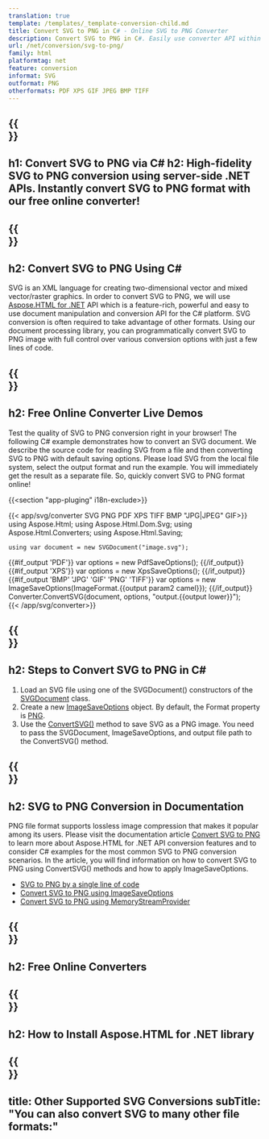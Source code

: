 ```yaml
---
translation: true
template: /templates/_template-conversion-child.md
title: Convert SVG to PNG in C# - Online SVG to PNG Converter
description: Convert SVG to PNG in C#. Easily use converter API within ASP.NET or any .NET application. Try online SVG to PNG Converter for free!
url: /net/conversion/svg-to-png/
family: html
platformtag: net
feature: conversion
informat: SVG
outformat: PNG
otherformats: PDF XPS GIF JPEG BMP TIFF 
---
```


{{<section banner>}}
---
h1: Convert SVG to PNG via C#
h2: High-fidelity SVG to PNG conversion using server-side .NET APIs. Instantly convert SVG to PNG format with our free online converter!
---

{{<section overview>}}
---
h2: Convert SVG to PNG Using C#
---

SVG is an XML language for creating two-dimensional vector and mixed vector/raster graphics. In order to convert SVG to PNG, we will use [Aspose.HTML for .NET](https://products.aspose.com/html/net/) API which is a feature-rich, powerful and easy to use document manipulation and conversion API for the C# platform. SVG conversion is often required to take advantage of other formats. Using our document processing library, you can programmatically convert SVG to PNG image with full control over various conversion options with just a few lines of code.

{{<section demos>}}
---
h2: Free Online Converter Live Demos
---

Test the quality of SVG to PNG conversion right in your browser! The following C# example demonstrates how to convert an SVG document. We describe the source code for reading SVG from a file and then converting SVG to PNG with default saving options. Please load SVG from the local file system, select the output format and run the example. You will immediately get the result as a separate file. So, quickly convert SVG to PNG format online!

{{<section "app-pluging" i18n-exclude>}}

{{< app/svg/converter SVG PNG PDF XPS TIFF BMP "JPG|JPEG" GIF>}}
using Aspose.Html;
using Aspose.Html.Dom.Svg;
using Aspose.Html.Converters;
using Aspose.Html.Saving;

    using var document = new SVGDocument("image.svg");
{{#if_output 'PDF'}}
    var options = new PdfSaveOptions();
{{/if_output}}
{{#if_output 'XPS'}}
    var options = new XpsSaveOptions();
{{/if_output}}
{{#if_output 'BMP' 'JPG' 'GIF' 'PNG' 'TIFF'}}
    var options = new ImageSaveOptions(ImageFormat.{{output param2 camel}});
{{/if_output}}
    Converter.ConvertSVG(document, options, "output.{{output lower}}");   
{{< /app/svg/converter>}}


{{<section steps>}}
---
h2: Steps to Convert SVG to PNG in C#
---

1.  Load an SVG file using one of the SVGDocument() constructors of the [SVGDocument](https://apireference.aspose.com/html/net/aspose.html.dom.svg/svgdocument) class.
1.  Create a new [ImageSaveOptions](https://apireference.aspose.com/html/net/aspose.html.saving/imagesaveoptions) object. By default, the Format property is [PNG](https://apireference.aspose.com/html/net/aspose.html.rendering.image/imageformat).
1.  Use the [ConvertSVG()](https://apireference.aspose.com/html/net/aspose.html.converters.converter/convertsvg/methods/3) method to save SVG as a PNG image. You need to pass the SVGDocument, ImageSaveOptions, and output file path to the ConvertSVG() method.


{{<section documentation>}}
---
h2: SVG to PNG Conversion in Documentation
---

PNG file format supports lossless image compression that makes it popular among its users. Please visit the documentation article [Convert SVG to PNG](https://docs.aspose.com/html/net/converting-between-formats/svg-to-png/) to learn more about Aspose.HTML for .NET API conversion features and to consider C# examples for the most common SVG to PNG conversion scenarios. In the article, you will find information on how to convert SVG to PNG using ConvertSVG() methods and how to apply ImageSaveOptions.
  - <a href="https://docs.aspose.com/html/net/converting-between-formats/svg-to-png/#svg-to-png-by-a-single-line-of-code" target="_blank">SVG to PNG by a single line of code</a>
  - <a href="https://docs.aspose.com/html/net/converting-between-formats/svg-to-png/#convert-svg-to-png-using-imagesaveoptions" target="_blank">Convert SVG to PNG using ImageSaveOptions</a>
  - <a href="https://docs.aspose.com/html/net/converting-between-formats/svg-to-png/#output-stream-providers" target="_blank">Convert SVG to PNG using MemoryStreamProvider</a> 

{{<section online-converters>}}
---
h2: Free Online Converters
---

{{<section get-started>}}
---
h2: How to Install Aspose.HTML for .NET library
---

{{<section other-conversions>}}
---
title: Other Supported SVG Conversions
subTitle: "You can also convert SVG to many other file formats:"
---